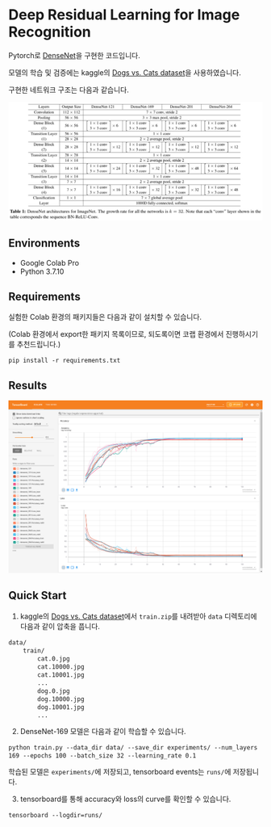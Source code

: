# Deep Residual Learning for Image Recognition

Pytorch로 [DenseNet](https://arxiv.org/abs/1608.06993)을 구현한 코드입니다.

모델의 학습 및 검증에는 kaggle의 [Dogs vs. Cats dataset](https://www.kaggle.com/c/dogs-vs-cats/data)을 사용하였습니다.

구현한 네트워크 구조는 다음과 같습니다.

![architectures](./assets/architectures.png)

## Environments

- Google Colab Pro
- Python 3.7.10

## Requirements

실험한 Colab 환경의 패키지들은 다음과 같이 설치할 수 있습니다.

(Colab 환경에서 export한 패키지 목록이므로, 되도록이면 코랩 환경에서 진행하시기를 추천드립니다.)

```
pip install -r requirements.txt
```

## Results

![results](./assets/result.png)

## Quick Start

1. kaggle의 [Dogs vs. Cats dataset](https://www.kaggle.com/c/dogs-vs-cats/data)에서 `train.zip`를 내려받아 `data` 디렉토리에 다음과 같이 압축을 풉니다.
```
data/
    train/
        cat.0.jpg
        cat.10000.jpg
        cat.10001.jpg
        ...
        dog.0.jpg
        dog.10000.jpg
        dog.10001.jpg
        ...
```

2. DenseNet-169 모델은 다음과 같이 학습할 수 있습니다.

```
python train.py --data_dir data/ --save_dir experiments/ --num_layers 169 --epochs 100 --batch_size 32 --learning_rate 0.1
```

학습된 모델은 `experiments/`에 저장되고, tensorboard events는 `runs/`에 저장됩니다.

3. tensorboard를 통해 accuracy와 loss의 curve를 확인할 수 있습니다.

```
tensorboard --logdir=runs/
```